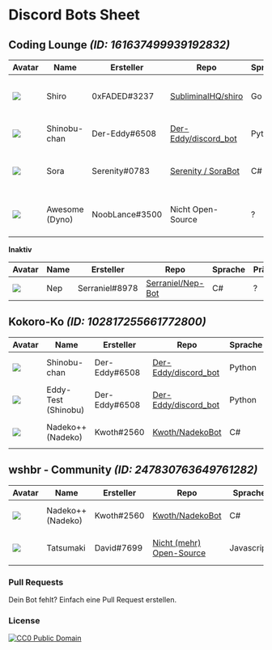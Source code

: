 # Discord Bots Sheet


Coding Lounge *(ID: 161637499939192832)*
------

Avatar | Name | Ersteller | Repo | Sprache | Präfix
------ | ----------|---------|--------------------------------------|------|-------------
![](https://cdn.discordapp.com/avatars/261263509508194305/0498423566d982a2aa77b0d6da56ca71.png?size=64) | Shiro | 0xFADED#3237 | [SubliminalHQ/shiro](https://github.com/SubliminalHQ/shiro) | Go | `%`, einstellbar ([Command List](https://github.com/SubliminalHQ/shiro/wiki))
![](https://cdn.discordapp.com/avatars/165156654969651200/e5b24342a1716de13275bcc32f1f7056.png?size=64) | Shinobu-chan | Der-Eddy#6508 | [Der-Eddy/discord_bot](https://github.com/Der-Eddy/discord_bot) | Python | `:` ([Command List](https://github.com/Der-Eddy/discord_bot#commands-list))
![](https://cdn.discordapp.com/avatars/270931284489011202/b7b1f9820c4751ffa3d0e11c97bc2f38.png?size=64) | Sora | Serenity#0783 | [Serenity / SoraBot](http://git.argus.moe/serenity/SoraBot) | C# | `$`, einstellbar ([Command List](http://git.argus.moe/serenity/SoraBot#dynamic-prefix))
![](https://cdn.discordapp.com/avatars/155149108183695360/5aeb68c29b56b3d92eddb6f46df5051c.png?size=64) | Awesome (Dyno) | NoobLance#3500 | Nicht Open-Source | ? | `?`, einstellbar ([Command List](https://www.dynobot.net/commands))

**Inaktiv**

Avatar | Name | Ersteller | Repo | Sprache | Präfix
------ | ----------|---------|--------------------------------------|------|-------------
![](https://cdn.discordapp.com/avatars/260867076774821899/2dda452db1e35f833a187df9dd4f1749.png?size=64) | Nep | Serraniel#8978 | [Serraniel/Nep-Bot](https://github.com/Serraniel/Nep-Bot) | C# | ?

Kokoro-Ko *(ID: 102817255661772800)*
------

Avatar | Name | Ersteller | Repo | Sprache | Präfix
------ | ----------|---------|--------------------------------------|------|-------------
![](https://cdn.discordapp.com/avatars/165156654969651200/e5b24342a1716de13275bcc32f1f7056.png?size=64) | Shinobu-chan | Der-Eddy#6508 | [Der-Eddy/discord_bot](https://github.com/Der-Eddy/discord_bot) | Python | `:` ([Command List](https://github.com/Der-Eddy/discord_bot#commands-list))
![](https://cdn.discordapp.com/avatars/204966267147255808/b5df40517522683f4c7bbf13ae1c4c41.png?size=64) | Eddy-Test (Shinobu) | Der-Eddy#6508 | [Der-Eddy/discord_bot](https://github.com/Der-Eddy/discord_bot) | Python | `;` ([Command List](https://github.com/Der-Eddy/discord_bot#commands-list))
![](https://cdn.discordapp.com/avatars/268554005888761859/537beac017e11feacbbfe58ac585dc0d.png?size=64) | Nadeko++ (Nadeko) | Kwoth#2560 | [Kwoth/NadekoBot](https://github.com/Kwoth/NadekoBot) | C# | `.` ([Command List](http://nadekobot.readthedocs.io/en/latest/Commands%20List/))

wshbr - Community *(ID: 247830763649761282)*
------

Avatar | Name | Ersteller | Repo | Sprache | Präfix
------ | ----------|---------|--------------------------------------|------|-------------
![](https://cdn.discordapp.com/avatars/268554005888761859/537beac017e11feacbbfe58ac585dc0d.png?size=64) | Nadeko++ (Nadeko) | Kwoth#2560 | [Kwoth/NadekoBot](https://github.com/Kwoth/NadekoBot) | C# | `.` ([Command List](http://nadekobot.readthedocs.io/en/latest/Commands%20List/))
![](https://cdn.discordapp.com/avatars/172002275412279296/f5f65755f67ae1dc88d9bb271d0f5bef.png?size=64) | Tatsumaki | David#7699 | [Nicht (mehr) Open-Source](https://github.com/davidlimjh/TatsuBot) | Javascript | `t!`, `t@` ([Command List](https://www.tatsumaki.xyz/commands.html))

### Pull Requests ###
Dein Bot fehlt? Einfach eine Pull Request erstellen.

### License ###

[![CC0 Public Domain](https://licensebuttons.net/p/zero/1.0/88x31.png)](http://creativecommons.org/publicdomain/zero/1.0/)
